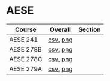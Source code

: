 # AESE

| Course | Overall | Section |
| ------ | ------- | ------- |
| AESE 241 | [csv](https://github.com/UCSD-Historical-Enrollment-Data/2025Winter/blob/main/overall/AESE%20241.csv), [png](https://raw.githubusercontent.com/UCSD-Historical-Enrollment-Data/2025Winter/main/plot_overall/AESE%20241.png) |  |
| AESE 278B | [csv](https://github.com/UCSD-Historical-Enrollment-Data/2025Winter/blob/main/overall/AESE%20278B.csv), [png](https://raw.githubusercontent.com/UCSD-Historical-Enrollment-Data/2025Winter/main/plot_overall/AESE%20278B.png) |  |
| AESE 278C | [csv](https://github.com/UCSD-Historical-Enrollment-Data/2025Winter/blob/main/overall/AESE%20278C.csv), [png](https://raw.githubusercontent.com/UCSD-Historical-Enrollment-Data/2025Winter/main/plot_overall/AESE%20278C.png) |  |
| AESE 279A | [csv](https://github.com/UCSD-Historical-Enrollment-Data/2025Winter/blob/main/overall/AESE%20279A.csv), [png](https://raw.githubusercontent.com/UCSD-Historical-Enrollment-Data/2025Winter/main/plot_overall/AESE%20279A.png) |  |

